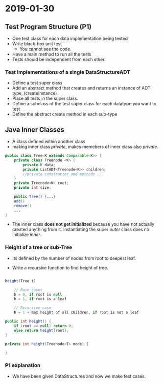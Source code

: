 # 2019-01-30

## Test Program Structure (P1)
* One test class for each data implementation being tested
* Write black-box unit test
    * You cannot see the code.
* Have a main method to run all the tests
* Tests should be independent from each other.

### Test Implementations of a single DataStructureADT

* Define a test super class
* Add an abstract method that creates and returns an instance of ADT type, (createInstance)
* Place all tests in the super class.
* Define a subclass of the test super class for each datatype you want to test
* Define the abstract create method in each sub-type

## Java Inner Classes

* A class defined within another class
* making inner class *private*, makes memebers of inner class also *private*.

```java
public class Tree<K extends Comparable<K>> {
    private class Treenode <K> {
        private K data;
        private ListADT<Treenode<K>> children;
        //private constructor and methods ...
    }
    private Treenode<K> root;
    private int size;

    public Tree() {...}
    add()
    remove()
    ...
}
```

* The inner class **does not get initialized** because you have not actually created anything from it. Instantiating the super *outer* class does no initialize *inner*.

### Height of a tree or sub-Tree

* Its defined by the number of nodes from root to deepest leaf.

* Write a recursive function to find height of tree.

```Java

height(Tree t)

    // Base cases
    h = 0, if root is null
    h = 1, if root is a leaf

    // Recursive case
    h = 1 + max height of all children, if root is not a leaf

public int height() {
    if (root == null) return 0;
    else return height(root);
}

private int height(Treenode<T> node) {

}
```

### P1 explanation

* We have been given DataStructures and now we make test cases.
